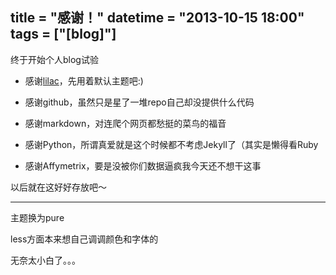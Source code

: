 title = "感谢！"
datetime = "2013-10-15 18:00"
tags = ["[blog]"]
------------------

终于开始个人blog试验

- 感谢[lilac](https://lilac-zh.readthedocs.org/en/latest/index.html)，先用着默认主题吧:)

- 感谢github，虽然只是星了一堆repo自己却没提供什么代码

- 感谢markdown，对连爬个网页都愁挺的菜鸟的福音

- 感谢Python，所谓真爱就是这个时候都不考虑Jekyll了（其实是懒得看Ruby

- 感谢Affymetrix，要是没被你们数据逼疯我今天还不想干这事

以后就在这好好存放吧～

------------------------
主题换为pure 

less方面本来想自己调调颜色和字体的

无奈太小白了。。。
